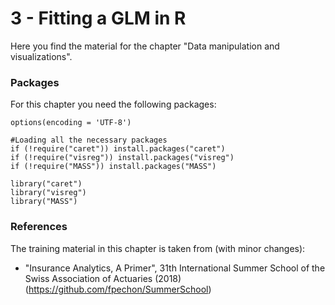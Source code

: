 # 3 - Fitting a GLM in R

Here you find the material for the chapter "Data manipulation and visualizations".

### Packages
For this chapter you need the following packages:

```{r, include=TRUE, message=FALSE, warning=FALSE}
options(encoding = 'UTF-8')

#Loading all the necessary packages
if (!require("caret")) install.packages("caret")
if (!require("visreg")) install.packages("visreg")
if (!require("MASS")) install.packages("MASS")

library("caret")
library("visreg")
library("MASS")
```

### References
The training material in this chapter is taken from (with minor changes):
- "Insurance Analytics, A Primer", 31th International Summer School of the Swiss Association of Actuaries (2018)
  (https://github.com/fpechon/SummerSchool)

